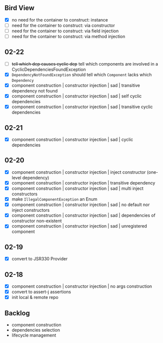 ## Bird View

- [x] no need for the container to construct: instance
- [ ] need for the container to construct: via constructor
- [ ] need for the container to construct: via field injection
- [ ] need for the container to construct: via method injection

## 02-22

- [ ] ~~tell which dep causes cyclic dep~~ tell which components are involved in a CyclicDependenciesFoundException
- [x] `DependencyNotFoundException` should tell which `Component` lacks which `Dependency`
- [x] component construction | constructor injection | sad | transitive dependency not found
- [x] component construction | constructor injection | sad | self cyclic dependencies
- [x] component construction | constructor injection | sad | transitive cyclic dependencies

## 02-21

- [x] component construction | constructor injection | sad | cyclic dependencies

## 02-20

- [x] component construction | constructor injection | inject constructor (one-level dependency)
- [x] component construction | constructor injection | transitive dependency
- [x] component construction | constructor injection | sad | multi inject constructors
- [x] make `IllegalComponentException` an Enum
- [x] component construction | constructor injection | sad | no default nor inject constructors
- [x] component construction | constructor injection | sad | dependencies of constructor non-existent
- [x] component construction | constructor injection | sad | unregistered component

## 02-19

- [x] convert to JSR330 Provider

## 02-18

- [x] component construction | constructor injection | no args construction
- [x] convert to assert-j assertions
- [x] init local & remote repo

## Backlog

- component construction
- dependencies selection
- lifecycle management